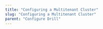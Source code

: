 ```yaml
---
title: "Configuring a Multitenant Cluster"
slug: "Configuring a Multitenant Cluster"
parent: "Configure Drill"
---
```


